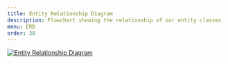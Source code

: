 ```yaml
---
title: Entity Relationship Diagram 
description: Flowchart showing the relationship of our entity classes 
menu: ERD 
order: 30
---
```


[![Entity Relationship Diagram](../img/erd.svg)](../pdf/erd.pdf)<br>